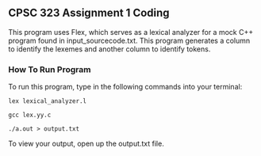 ## CPSC 323 Assignment 1 Coding

This program uses Flex, which serves as a lexical analyzer for a mock
C++ program found in input_sourcecode.txt. This program generates
a column to identify the lexemes and another column to identify tokens.

### How To Run Program

To run this program, type in the following commands into your terminal:

```
lex lexical_analyzer.l

gcc lex.yy.c

./a.out > output.txt
```

To view your output, open up the output.txt file.
